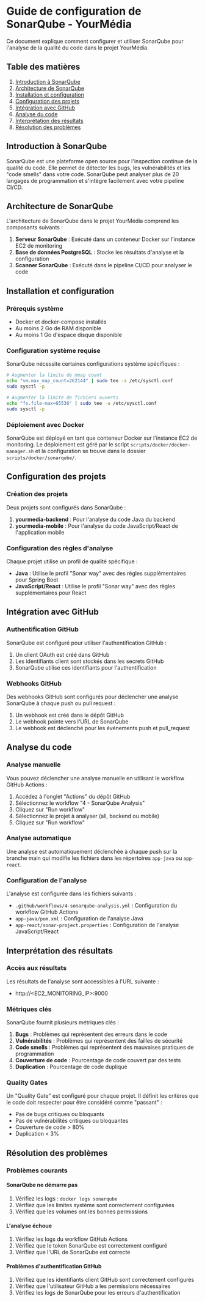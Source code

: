 # Guide de configuration de SonarQube - YourMédia

Ce document explique comment configurer et utiliser SonarQube pour l'analyse de la qualité du code dans le projet YourMédia.

## Table des matières

1. [Introduction à SonarQube](#introduction-à-sonarqube)
2. [Architecture de SonarQube](#architecture-de-sonarqube)
3. [Installation et configuration](#installation-et-configuration)
4. [Configuration des projets](#configuration-des-projets)
5. [Intégration avec GitHub](#intégration-avec-github)
6. [Analyse du code](#analyse-du-code)
7. [Interprétation des résultats](#interprétation-des-résultats)
8. [Résolution des problèmes](#résolution-des-problèmes)

## Introduction à SonarQube

SonarQube est une plateforme open source pour l'inspection continue de la qualité du code. Elle permet de détecter les bugs, les vulnérabilités et les "code smells" dans votre code. SonarQube peut analyser plus de 20 langages de programmation et s'intègre facilement avec votre pipeline CI/CD.

## Architecture de SonarQube

L'architecture de SonarQube dans le projet YourMédia comprend les composants suivants :

1. **Serveur SonarQube** : Exécuté dans un conteneur Docker sur l'instance EC2 de monitoring
2. **Base de données PostgreSQL** : Stocke les résultats d'analyse et la configuration
3. **Scanner SonarQube** : Exécuté dans le pipeline CI/CD pour analyser le code

## Installation et configuration

### Prérequis système

- Docker et docker-compose installés
- Au moins 2 Go de RAM disponible
- Au moins 1 Go d'espace disque disponible

### Configuration système requise

SonarQube nécessite certaines configurations système spécifiques :

```bash
# Augmenter la limite de mmap count
echo "vm.max_map_count=262144" | sudo tee -a /etc/sysctl.conf
sudo sysctl -p

# Augmenter la limite de fichiers ouverts
echo "fs.file-max=65536" | sudo tee -a /etc/sysctl.conf
sudo sysctl -p
```

### Déploiement avec Docker

SonarQube est déployé en tant que conteneur Docker sur l'instance EC2 de monitoring. Le déploiement est géré par le script `scripts/docker/docker-manager.sh` et la configuration se trouve dans le dossier `scripts/docker/sonarqube/`.

## Configuration des projets

### Création des projets

Deux projets sont configurés dans SonarQube :

1. **yourmedia-backend** : Pour l'analyse du code Java du backend
2. **yourmedia-mobile** : Pour l'analyse du code JavaScript/React de l'application mobile

### Configuration des règles d'analyse

Chaque projet utilise un profil de qualité spécifique :

- **Java** : Utilise le profil "Sonar way" avec des règles supplémentaires pour Spring Boot
- **JavaScript/React** : Utilise le profil "Sonar way" avec des règles supplémentaires pour React

## Intégration avec GitHub

### Authentification GitHub

SonarQube est configuré pour utiliser l'authentification GitHub :

1. Un client OAuth est créé dans GitHub
2. Les identifiants client sont stockés dans les secrets GitHub
3. SonarQube utilise ces identifiants pour l'authentification

### Webhooks GitHub

Des webhooks GitHub sont configurés pour déclencher une analyse SonarQube à chaque push ou pull request :

1. Un webhook est créé dans le dépôt GitHub
2. Le webhook pointe vers l'URL de SonarQube
3. Le webhook est déclenché pour les événements push et pull_request

## Analyse du code

### Analyse manuelle

Vous pouvez déclencher une analyse manuelle en utilisant le workflow GitHub Actions :

1. Accédez à l'onglet "Actions" du dépôt GitHub
2. Sélectionnez le workflow "4 - SonarQube Analysis"
3. Cliquez sur "Run workflow"
4. Sélectionnez le projet à analyser (all, backend ou mobile)
5. Cliquez sur "Run workflow"

### Analyse automatique

Une analyse est automatiquement déclenchée à chaque push sur la branche main qui modifie les fichiers dans les répertoires `app-java` ou `app-react`.

### Configuration de l'analyse

L'analyse est configurée dans les fichiers suivants :

- `.github/workflows/4-sonarqube-analysis.yml` : Configuration du workflow GitHub Actions
- `app-java/pom.xml` : Configuration de l'analyse Java
- `app-react/sonar-project.properties` : Configuration de l'analyse JavaScript/React

## Interprétation des résultats

### Accès aux résultats

Les résultats de l'analyse sont accessibles à l'URL suivante :
- http://<EC2_MONITORING_IP>:9000

### Métriques clés

SonarQube fournit plusieurs métriques clés :

1. **Bugs** : Problèmes qui représentent des erreurs dans le code
2. **Vulnérabilités** : Problèmes qui représentent des failles de sécurité
3. **Code smells** : Problèmes qui représentent des mauvaises pratiques de programmation
4. **Couverture de code** : Pourcentage de code couvert par des tests
5. **Duplication** : Pourcentage de code dupliqué

### Quality Gates

Un "Quality Gate" est configuré pour chaque projet. Il définit les critères que le code doit respecter pour être considéré comme "passant" :

- Pas de bugs critiques ou bloquants
- Pas de vulnérabilités critiques ou bloquantes
- Couverture de code > 80%
- Duplication < 3%

## Résolution des problèmes

### Problèmes courants

#### SonarQube ne démarre pas
1. Vérifiez les logs : `docker logs sonarqube`
2. Vérifiez que les limites système sont correctement configurées
3. Vérifiez que les volumes ont les bonnes permissions

#### L'analyse échoue
1. Vérifiez les logs du workflow GitHub Actions
2. Vérifiez que le token SonarQube est correctement configuré
3. Vérifiez que l'URL de SonarQube est correcte

#### Problèmes d'authentification GitHub
1. Vérifiez que les identifiants client GitHub sont correctement configurés
2. Vérifiez que l'utilisateur GitHub a les permissions nécessaires
3. Vérifiez les logs de SonarQube pour les erreurs d'authentification
